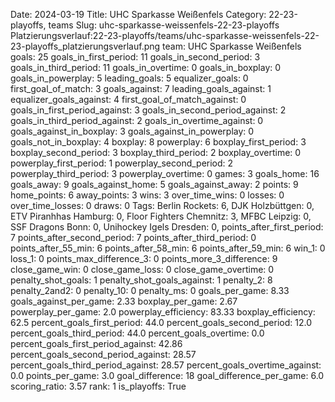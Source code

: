 Date: 2024-03-19
Title: UHC Sparkasse Weißenfels
Category: 22-23-playoffs, teams
Slug: uhc-sparkasse-weissenfels-22-23-playoffs
Platzierungsverlauf:22-23-playoffs/teams/uhc-sparkasse-weissenfels-22-23-playoffs_platzierungsverlauf.png
team: UHC Sparkasse Weißenfels
goals: 25
goals_in_first_period: 11
goals_in_second_period: 3
goals_in_third_period: 11
goals_in_overtime: 0
goals_in_boxplay: 0
goals_in_powerplay: 5
leading_goals: 5
equalizer_goals: 0
first_goal_of_match: 3
goals_against: 7
leading_goals_against: 1
equalizer_goals_against: 4
first_goal_of_match_against: 0
goals_in_first_period_against: 3
goals_in_second_period_against: 2
goals_in_third_period_against: 2
goals_in_overtime_against: 0
goals_against_in_boxplay: 3
goals_against_in_powerplay: 0
goals_not_in_boxplay: 4
boxplay: 8
powerplay: 6
boxplay_first_period: 3
boxplay_second_period: 3
boxplay_third_period: 2
boxplay_overtime: 0
powerplay_first_period: 1
powerplay_second_period: 2
powerplay_third_period: 3
powerplay_overtime: 0
games: 3
goals_home: 16
goals_away: 9
goals_against_home: 5
goals_against_away: 2
points: 9
home_points: 6
away_points: 3
wins: 3
over_time_wins: 0
losses: 0
over_time_losses: 0
draws: 0
Tags:  Berlin Rockets: 6,  DJK Holzbüttgen: 0,  ETV Piranhhas Hamburg: 0,  Floor Fighters Chemnitz: 3,  MFBC Leipzig: 0,  SSF Dragons Bonn: 0,  Unihockey Igels Dresden: 0,
points_after_first_period: 7
points_after_second_period: 7
points_after_third_period: 0
points_after_55_min: 6
points_after_58_min: 6
points_after_59_min: 6
win_1: 0
loss_1: 0
points_max_difference_3: 0
points_more_3_difference: 9
close_game_win: 0
close_game_loss: 0
close_game_overtime: 0
penalty_shot_goals: 1
penalty_shot_goals_against: 1
penalty_2: 8
penalty_2and2: 0
penalty_10: 0
penalty_ms: 0
goals_per_game: 8.33
goals_against_per_game: 2.33
boxplay_per_game: 2.67
powerplay_per_game: 2.0
powerplay_efficiency: 83.33
boxplay_efficiency: 62.5
percent_goals_first_period: 44.0
percent_goals_second_period: 12.0
percent_goals_third_period: 44.0
percent_goals_overtime: 0.0
percent_goals_first_period_against: 42.86
percent_goals_second_period_against: 28.57
percent_goals_third_period_against: 28.57
percent_goals_overtime_against: 0.0
points_per_game: 3.0
goal_difference: 18
goal_difference_per_game: 6.0
scoring_ratio: 3.57
rank: 1
is_playoffs: True
